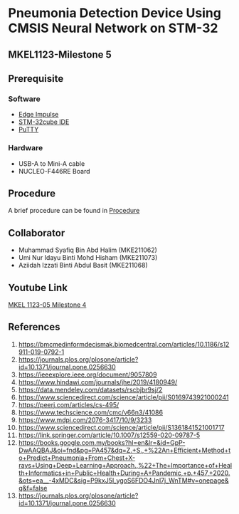 # Pneumonia Detection Device Using CMSIS Neural Network on STM-32
## MKEL1123-Milestone 5

## Prerequisite
### Software
- [Edge Impulse](https://www.edgeimpulse.com/)
- [STM-32cube IDE](https://www.st.com/en/development-tools/stm32cubeide.html)
- [PuTTY](https://www.chiark.greenend.org.uk/~sgtatham/putty/latest.html) 

### Hardware
- USB-A to Mini-A cable
- NUCLEO-F446RE Board 

## Procedure
A brief procedure can be found in [Procedure](Procedure/procedure.md)

## Collaborator 
- Muhammad Syafiq Bin Abd Halim (MKE211062) 
- Umi Nur Idayu Binti Mohd Hisham (MKE211073)
- Aziidah Izzati Binti Abdul Basit (MKE211068)

## Youtube Link 
[MKEL 1123-05 Milestone 4](https://youtu.be/ufnF9VyCGn8) 

## References 
1. https://bmcmedinformdecismak.biomedcentral.com/articles/10.1186/s12911-019-0792-1
2. https://journals.plos.org/plosone/article?id=10.1371/journal.pone.0256630
3. https://ieeexplore.ieee.org/document/9057809
4. https://www.hindawi.com/journals/jhe/2019/4180949/ 
5. https://data.mendeley.com/datasets/rscbjbr9sj/2 
6. https://www.sciencedirect.com/science/article/pii/S0169743921000241
7. https://peerj.com/articles/cs-495/
8. https://www.techscience.com/cmc/v66n3/41086
9. https://www.mdpi.com/2076-3417/10/9/3233
10. https://www.sciencedirect.com/science/article/pii/S1361841521001717
11. https://link.springer.com/article/10.1007/s12559-020-09787-5
12. https://books.google.com.my/books?hl=en&lr=&id=GpP-DwAAQBAJ&oi=fnd&pg=PA457&dq=Z.+S.,+%22An+Efficient+Method+to+Predict+Pneumonia+From+Chest+X-rays+Using+Deep+Learning+Approach.,%22+The+Importance+of+Health+Informatics+in+Public+Health+During+A+Pandemic,+p.+457,+2020.&ots=ea__-4xMDC&sig=P9kxJ5I_ygoS6FDO4Jnl7j_WnTM#v=onepage&q&f=false
13. https://journals.plos.org/plosone/article?id=10.1371/journal.pone.0256630 
 


